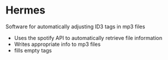 # Hermes
Software for automatically adjusting ID3 tags in mp3 files

* Uses the spotify API to automatically retrieve file information
* Writes appropriate info to mp3 files
* fills empty tags
